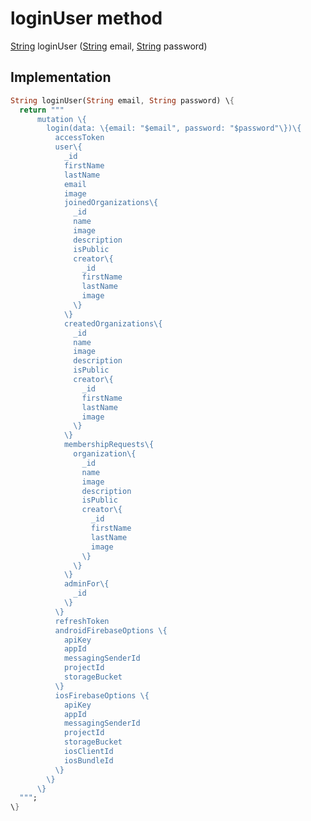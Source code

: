 


# loginUser method








[String](https://api.flutter.dev/flutter/dart-core/String-class.html) loginUser
([String](https://api.flutter.dev/flutter/dart-core/String-class.html) email, [String](https://api.flutter.dev/flutter/dart-core/String-class.html) password)








## Implementation

```dart
String loginUser(String email, String password) \{
  return """
      mutation \{
        login(data: \{email: "$email", password: "$password"\})\{
          accessToken
          user\{
            _id
            firstName
            lastName
            email
            image
            joinedOrganizations\{
              _id
              name
              image
              description
              isPublic
              creator\{
                _id
                firstName
                lastName
                image
              \}
            \}
            createdOrganizations\{
              _id
              name
              image
              description
              isPublic
              creator\{
                _id
                firstName
                lastName
                image
              \}
            \}
            membershipRequests\{
              organization\{
                _id
                name
                image
                description
                isPublic
                creator\{
                  _id
                  firstName
                  lastName
                  image
                \}
              \}
            \}
            adminFor\{
              _id
            \}
          \}
          refreshToken
          androidFirebaseOptions \{
            apiKey
            appId
            messagingSenderId
            projectId
            storageBucket
          \}
          iosFirebaseOptions \{
            apiKey
            appId
            messagingSenderId
            projectId
            storageBucket
            iosClientId
            iosBundleId
          \}
        \}
      \}
  """;
\}
```







